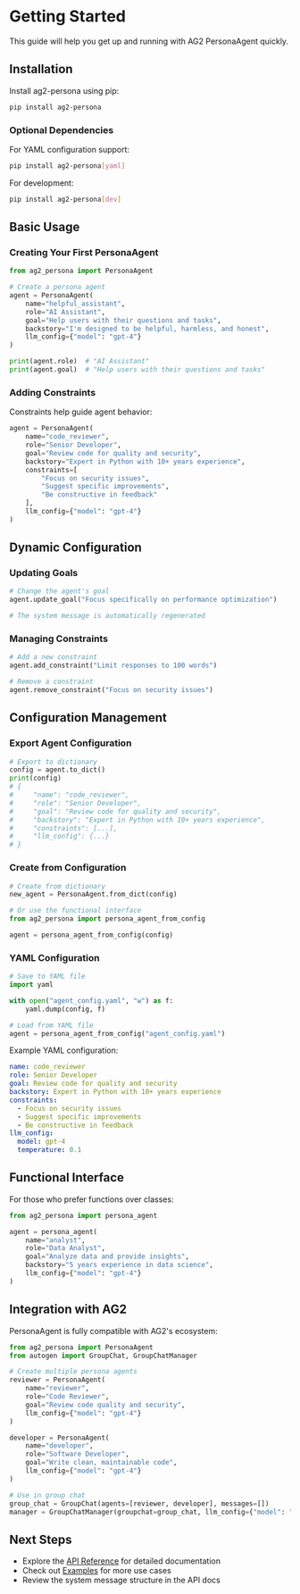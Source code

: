 # Getting Started

This guide will help you get up and running with AG2 PersonaAgent quickly.

## Installation

Install ag2-persona using pip:

```bash
pip install ag2-persona
```

### Optional Dependencies

For YAML configuration support:

```bash
pip install ag2-persona[yaml]
```

For development:

```bash
pip install ag2-persona[dev]
```

## Basic Usage

### Creating Your First PersonaAgent

```python
from ag2_persona import PersonaAgent

# Create a persona agent
agent = PersonaAgent(
    name="helpful_assistant",
    role="AI Assistant",
    goal="Help users with their questions and tasks",
    backstory="I'm designed to be helpful, harmless, and honest",
    llm_config={"model": "gpt-4"}
)

print(agent.role)  # "AI Assistant"
print(agent.goal)  # "Help users with their questions and tasks"
```

### Adding Constraints

Constraints help guide agent behavior:

```python
agent = PersonaAgent(
    name="code_reviewer",
    role="Senior Developer",
    goal="Review code for quality and security",
    backstory="Expert in Python with 10+ years experience",
    constraints=[
        "Focus on security issues",
        "Suggest specific improvements",
        "Be constructive in feedback"
    ],
    llm_config={"model": "gpt-4"}
)
```

## Dynamic Configuration

### Updating Goals

```python
# Change the agent's goal
agent.update_goal("Focus specifically on performance optimization")

# The system message is automatically regenerated
```

### Managing Constraints

```python
# Add a new constraint
agent.add_constraint("Limit responses to 100 words")

# Remove a constraint
agent.remove_constraint("Focus on security issues")
```

## Configuration Management

### Export Agent Configuration

```python
# Export to dictionary
config = agent.to_dict()
print(config)
# {
#     "name": "code_reviewer",
#     "role": "Senior Developer",
#     "goal": "Review code for quality and security",
#     "backstory": "Expert in Python with 10+ years experience",
#     "constraints": [...],
#     "llm_config": {...}
# }
```

### Create from Configuration

```python
# Create from dictionary
new_agent = PersonaAgent.from_dict(config)

# Or use the functional interface
from ag2_persona import persona_agent_from_config

agent = persona_agent_from_config(config)
```

### YAML Configuration

```python
# Save to YAML file
import yaml

with open("agent_config.yaml", "w") as f:
    yaml.dump(config, f)

# Load from YAML file
agent = persona_agent_from_config("agent_config.yaml")
```

Example YAML configuration:

```yaml
name: code_reviewer
role: Senior Developer
goal: Review code for quality and security
backstory: Expert in Python with 10+ years experience
constraints:
  - Focus on security issues
  - Suggest specific improvements
  - Be constructive in feedback
llm_config:
  model: gpt-4
  temperature: 0.1
```

## Functional Interface

For those who prefer functions over classes:

```python
from ag2_persona import persona_agent

agent = persona_agent(
    name="analyst",
    role="Data Analyst",
    goal="Analyze data and provide insights",
    backstory="5 years experience in data science",
    llm_config={"model": "gpt-4"}
)
```

## Integration with AG2

PersonaAgent is fully compatible with AG2's ecosystem:

```python
from ag2_persona import PersonaAgent
from autogen import GroupChat, GroupChatManager

# Create multiple persona agents
reviewer = PersonaAgent(
    name="reviewer",
    role="Code Reviewer",
    goal="Review code quality and security",
    llm_config={"model": "gpt-4"}
)

developer = PersonaAgent(
    name="developer",
    role="Software Developer",
    goal="Write clean, maintainable code",
    llm_config={"model": "gpt-4"}
)

# Use in group chat
group_chat = GroupChat(agents=[reviewer, developer], messages=[])
manager = GroupChatManager(groupchat=group_chat, llm_config={"model": "gpt-4"})
```

## Next Steps

- Explore the [API Reference](api.md) for detailed documentation
- Check out [Examples](examples.md) for more use cases
- Review the system message structure in the API docs